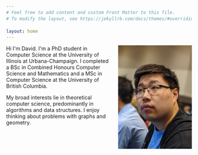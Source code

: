 ```yaml
---
# Feel free to add content and custom Front Matter to this file.
# To modify the layout, see https://jekyllrb.com/docs/themes/#overriding-theme-defaults

layout: home
---
```


<style type="text/css">
.image-left {
  display: block;
  margin-left: auto;
  margin-right: auto;
  float: right;
}
</style>
<p>
<img src="/assets/img/david.jpg" width="200" align="right" style="padding-left: 20px; padding-bottom: 20px;">
</p>

Hi I'm David. 
I'm a PhD student in Computer Science at the University of Illinois at Urbana-Champaign.
I completed a BSc in Combined Honours Computer Science and Mathematics and a
MSc in Computer Science at the University of British Columbia. 

My broad interests lie in theoretical computer science, predominantly in algorithms and data structures. I enjoy thinking about problems with graphs and geometry.  

